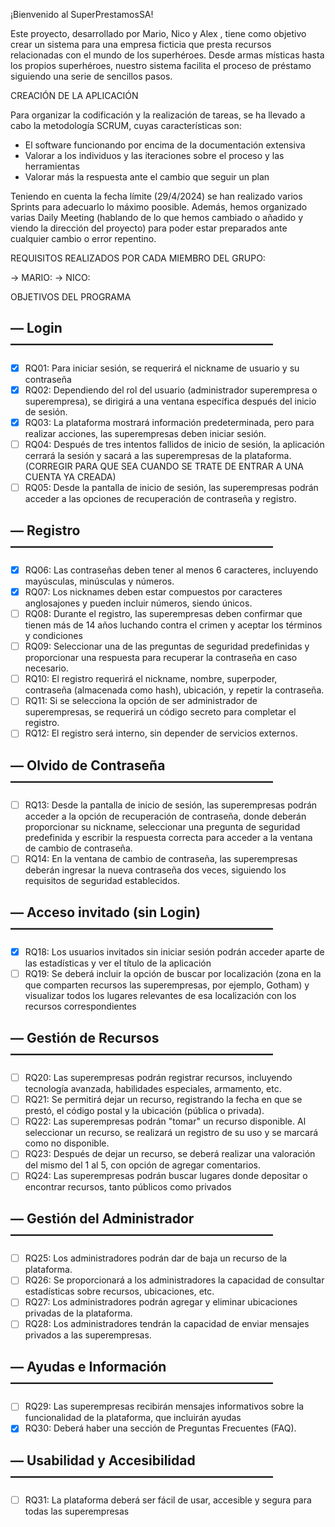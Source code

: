 ¡Bienvenido al SuperPrestamosSA!

Este proyecto, desarrollado por Mario, Nico y Alex , tiene como objetivo crear un sistema para una empresa ficticia que presta recursos 
relacionadas con el mundo de los superhéroes. 
Desde armas místicas hasta los propios superhéroes, nuestro sistema facilita el proceso de préstamo siguiendo una serie de sencillos pasos.

CREACIÓN DE LA APLICACIÓN

Para organizar la codificación y la realización de tareas, se ha llevado a cabo la metodología SCRUM, cuyas características son:
 - El software funcionando por encima de la documentación extensiva
 - Valorar a los individuos y las iteraciones sobre el proceso y las herramientas
 - Valorar más la respuesta ante el cambio que seguir un plan

Teniendo en cuenta la fecha límite (29/4/2024) se han realizado varios Sprints para adecuarlo lo máximo poosible.
Además, hemos organizado varias Daily Meeting (hablando de lo que hemos cambiado o añadido y viendo la dirección del proyecto) para poder estar preparados ante cualquier cambio o error repentino.

REQUISITOS REALIZADOS POR CADA MIEMBRO DEL GRUPO:

-> MARIO:
-> NICO:

OBJETIVOS DEL PROGRAMA 

## **— Login ————————————————————**

- [x]  RQ01: Para iniciar sesión, se requerirá el nickname de usuario y su contraseña
- [x]  RQ02: Dependiendo del rol del usuario (administrador superempresa o superempresa), se dirigirá a una ventana específica después del inicio de sesión.
- [x]  RQ03: La plataforma mostrará información predeterminada, pero para realizar acciones, las superempresas deben iniciar sesión.
- [ ]  RQ04: Después de tres intentos fallidos de inicio de sesión, la aplicación cerrará la sesión y sacará a las superempresas de la plataforma.
(CORREGIR PARA QUE SEA CUANDO SE TRATE DE ENTRAR A UNA CUENTA YA CREADA)
- [ ]  RQ05: Desde la pantalla de inicio de sesión, las superempresas podrán acceder a las opciones de recuperación de contraseña y registro.

## **— Registro ————————————————————**

- [x]  RQ06: Las contraseñas deben tener al menos 6 caracteres, incluyendo mayúsculas, minúsculas y números.
- [x]  RQ07: Los nicknames deben estar compuestos por caracteres anglosajones y pueden incluir números, siendo únicos.
- [ ]  RQ08: Durante el registro, las superempresas deben confirmar que tienen más de 14 años luchando contra el crimen y aceptar los términos y condiciones
- [ ]  RQ09: Seleccionar una de las preguntas de seguridad predefinidas y proporcionar una respuesta para recuperar la contraseña en caso necesario.
- [ ]  RQ10: El registro requerirá el nickname, nombre, superpoder, contraseña (almacenada como hash), ubicación, y repetir la contraseña.
- [ ]  RQ11: Si se selecciona la opción de ser administrador de superempresas, se requerirá un código secreto para completar el registro.
- [ ]  RQ12: El registro será interno, sin depender de servicios externos.

## **— Olvido de Contraseña————————————————————**

- [ ]  RQ13: Desde la pantalla de inicio de sesión, las superempresas podrán acceder a la opción de recuperación de contraseña, donde deberán proporcionar su nickname, seleccionar una pregunta de seguridad predefinida y escribir la respuesta correcta para acceder a la ventana de cambio de contraseña.
- [ ]  RQ14: En la ventana de cambio de contraseña, las superempresas deberán ingresar la nueva contraseña dos veces, siguiendo los requisitos de seguridad establecidos.

## **— Acceso invitado (sin Login)————————————————————**

- [x]  RQ18: Los usuarios invitados sin iniciar sesión podrán acceder aparte de las estadísticas y ver el título de la aplicación
- [ ]  RQ19: Se deberá incluir la opción de buscar por localización (zona en la que comparten recursos las superempresas, por ejemplo, Gotham) y visualizar todos los lugares relevantes de esa localización con los recursos correspondientes

## **— Gestión de Recursos————————————————————**

- [ ]  RQ20: Las superempresas podrán registrar recursos, incluyendo tecnología avanzada, habilidades especiales, armamento, etc.
- [ ]  RQ21: Se permitirá dejar un recurso, registrando la fecha en que se prestó, el código postal y la ubicación (pública o privada).
- [ ]  RQ22: Las superempresas podrán "tomar" un recurso disponible. Al seleccionar un recurso, se realizará un registro de su uso y se marcará como no disponible.
- [ ]  RQ23: Después de dejar un recurso, se deberá realizar una valoración del mismo del 1 al 5, con opción de agregar comentarios.
- [ ]  RQ24: Las superempresas podrán buscar lugares donde depositar o encontrar recursos, tanto públicos como privados

## **— Gestión del Administrador————————————————————**

- [ ]  RQ25: Los administradores podrán dar de baja un recurso de la plataforma.
- [ ]  RQ26: Se proporcionará a los administradores la capacidad de consultar estadísticas sobre recursos, ubicaciones, etc.
- [ ]  RQ27: Los administradores podrán agregar y eliminar ubicaciones privadas de la plataforma.
- [ ]  RQ28: Los administradores tendrán la capacidad de enviar mensajes privados a las superempresas.

## **— Ayudas e Información————————————————————**

- [ ]  RQ29: Las superempresas recibirán mensajes informativos sobre la funcionalidad de la plataforma, que incluirán ayudas
- [x]  RQ30: Deberá haber una sección de Preguntas Frecuentes (FAQ).

## **— Usabilidad y Accesibilidad————————————————————**

- [ ]  RQ31: La plataforma deberá ser fácil de usar, accesible y segura para todas las superempresas
